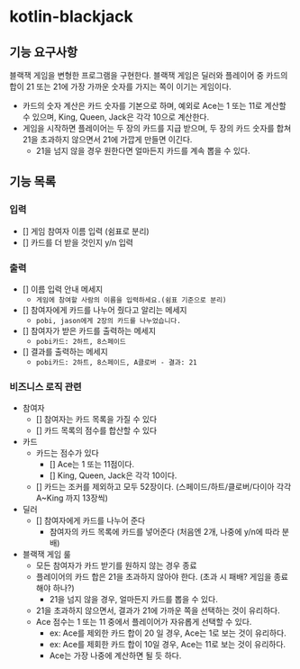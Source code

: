 # kotlin-blackjack
## 기능 요구사항 
블랙잭 게임을 변형한 프로그램을 구현한다. 
블랙잭 게임은 딜러와 플레이어 중 카드의 합이 21 또는 21에 가장 가까운 숫자를 가지는 쪽이 이기는 게임이다.

- 카드의 숫자 계산은 카드 숫자를 기본으로 하며, 예외로 Ace는 1 또는 11로 계산할 수 있으며, King, Queen, Jack은 각각 10으로 계산한다.
- 게임을 시작하면 플레이어는 두 장의 카드를 지급 받으며, 두 장의 카드 숫자를 합쳐 21을 초과하지 않으면서 21에 가깝게 만들면 이긴다. 
  - 21을 넘지 않을 경우 원한다면 얼마든지 카드를 계속 뽑을 수 있다.


## 기능 목록
### 입력  
- [] 게임 참여자 이름 입력 (쉼표로 분리)
- [] 카드를 더 받을 것인지 y/n 입력 

### 출력 
- [] 이름 입력 안내 메세지 
  - `게임에 참여할 사람의 이름을 입력하세요.(쉼표 기준으로 분리)`
- [] 참여자에게 카드를 나누어 줬다고 알리는 메세지
  - `pobi, jason에게 2장의 카드를 나누었습니다.`
- [] 참여자가 받은 카드를 출력하는 메세지 
  - `pobi카드: 2하트, 8스페이드`
- [] 결과를 출력하는 메세지 
  - `pobi카드: 2하트, 8스페이드, A클로버 - 결과: 21`

### 비즈니스 로직 관련   
- 참여자 
  - [] 참여자는 카드 목록을 가질 수 있다
  - [] 카드 목록의 점수를 합산할 수 있다 
- 카드
  - 카드는 점수가 있다 
    - [] Ace는 1 또는 11점이다. 
    - [] King, Queen, Jack은 각각 10이다.
  - [] 카드는 조커를 제외하고 모두 52장이다. (스페이드/하트/클로버/다이아 각각 A~King 까지 13장씩)
- 딜러 
  - [] 참여자에게 카드를 나누어 준다  
    - 참여자의 카드 목록에 카드를 넣어준다 (처음엔 2개, 나중에 y/n에 따라 분배)
- 블랙잭 게임 룰
  - 모든 참여자가 카드 받기를 원하지 않는 경우 종료
  - 플레이어의 카드 합은 21을 초과하지 않아야 한다. (초과 시 패배? 게임을 종료해야 하나?)
    - 21을 넘지 않을 경우, 얼마든지 카드를 뽑을 수 있다. 
  - 21을 초과하지 않으면서, 결과가 21에 가까운 쪽을 선택하는 것이 유리하다.
  - Ace 점수는 1 또는 11 중에서 플레이어가 자유롭게 선택할 수 있다.
    - ex: Ace를 제외한 카드 합이 20 일 경우, Ace는 1로 보는 것이 유리하다.
    - ex: Ace를 제회한 카드 합이 10일 경우, Ace는 11로 보는 것이 유리하다.
    - Ace는 가장 나중에 계산하면 될 듯 하다.